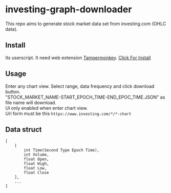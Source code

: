 # investing-graph-downloader

This repo aims to generate stock market data set from investing.com (OHLC data).

## Install

Its userscript. It need web extension [Tampermonkey](https://www.tampermonkey.net/).
[Click For Install](https://raw.githubusercontent.com/KingOfPlayer/investing-graph-downloader/main/investing-graph-downloader.user.js)

## Usage

Enter any chart view. Select range, data frequency and click download button.</br>
"STOCK_MARKET_NAME-START_EPOCH_TIME-END_EPOC_TIME.JSON" as file name will download.</br>
UI only enabled when enter chart view.</br>
Url form must be this `https://www.investing.com/*/*-chart`

## Data struct
```
[
	[ 
		int Time(Second Type Epoch Time),
		int Volume,
		float Open,
		float High,
		float Low,
		float Close
	],
	...
]
```
